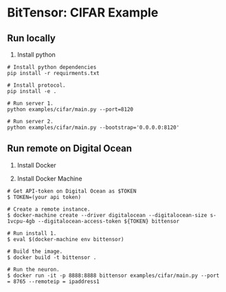 # BitTensor: CIFAR Example

## Run locally
1. Install python

```
# Install python dependencies
pip install -r requirments.txt

# Install protocol.
pip install -e .

# Run server 1.
python examples/cifar/main.py --port=8120

# Run server 2.
python examples/cifar/main.py --bootstrap='0.0.0.0:8120'
```

## Run remote on Digital Ocean
1. Install Docker

1. Install Docker Machine

```
# Get API-token on Digital Ocean as $TOKEN
$ TOKEN=(your api token)

# Create a remote instance.
$ docker-machine create --driver digitalocean --digitalocean-size s-1vcpu-4gb --digitalocean-access-token ${TOKEN} bittensor

# Run install 1.
$ eval $(docker-machine env bittensor)

# Build the image.
$ docker build -t bittensor .

# Run the neuron.
$ docker run -it -p 8888:8888 bittensor examples/cifar/main.py --port = 8765 --remoteip = ipaddress1



